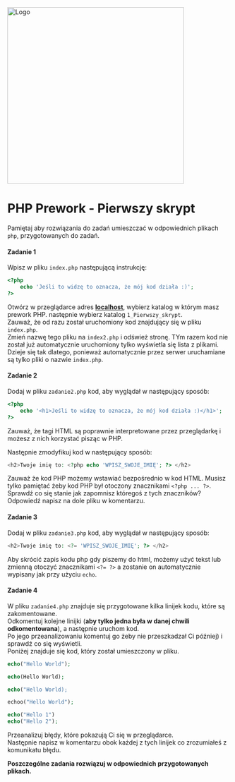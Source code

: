 <img alt="Logo" src="http://coderslab.pl/svg/logo-coderslab.svg" width="400">

#  PHP Prework - Pierwszy skrypt

Pamiętaj aby rozwiązania do zadań umieszczać w odpowiednich plikach `php`, przygotowanych do zadań.  

#### Zadanie 1

Wpisz w pliku `index.php` następującą instrukcję:

```PHP
<?php
    echo 'Jeśli to widzę to oznacza, że mój kod działa :)';
?>
```

Otwórz w przeglądarce adres **[localhost][localhost]**, wybierz katalog w którym masz prework PHP. następnie wybierz katalog `1_Pierwszy_skrypt`.  
Zauważ, że od razu został uruchomiony kod znajdujący się w pliku `index.php`.  
Zmień nazwę tego pliku na `index2.php` i odśwież stronę. TYm razem kod nie został już automatycznie uruchomiony tylko wyświetla się lista z plikami.  
Dzieje się tak dlatego, ponieważ automatycznie przez serwer uruchamiane są tylko pliki o nazwie `index.php`.  

#### Zadanie 2

Dodaj w pliku `zadanie2.php` kod, aby wyglądał w następujący sposób:  
```php
<?php
    echo '<h1>Jeśli to widzę to oznacza, że mój kod działa :)</h1>'; 
?>
```
Zauważ, że tagi HTML są poprawnie interpretowane przez przeglądarkę i możesz z nich korzystać pisząc w PHP.  

Następnie zmodyfikuj kod w następujący sposób:  
```php
<h2>Twoje imię to: <?php echo 'WPISZ_SWOJE_IMIĘ'; ?> </h2>
```

Zauważ że kod PHP możemy wstawiać bezpośrednio w kod HTML. Musisz tylko pamiętać żeby kod PHP był otoczony znacznikami ```<?php ... ?>```. 
Sprawdź co się stanie jak zapomnisz któregoś z tych znaczników?  
Odpowiedź napisz na dole pliku w komentarzu.

#### Zadanie 3

Dodaj w pliku `zadanie3.php` kod, aby wyglądał w następujący sposób:  
```php
<h2>Twoje imię to: <?= 'WPISZ_SWOJE_IMIĘ'; ?> </h2>

```
Aby skrócić zapis kodu php gdy piszemy do html, możemy użyć tekst lub zmienną otoczyć znacznikami `<?= ?>` a zostanie on automatycznie wypisany jak przy użyciu `echo`. 

#### Zadanie 4

W pliku `zadanie4.php` znajduje się przygotowane kilka linijek kodu, które są zakomentowane.  
Odkomentuj kolejne linijki (**aby tylko jedna była w danej chwili odkomentowana**), a następnie uruchom kod.  
Po jego przeanalizowaniu komentuj go żeby nie przeszkadzał Ci później) i sprawdź co się wyświetli.  
Poniżej znajduje się kod, który został umieszczony w pliku.
  
```php
echo("Hello World");
```  
```php
echo(Hello World);
```  
```php
echo("Hello World);
```  
```php
echoo("Hello World");
```
```php
echo("Hello 1")
echo("Hello 2");
```

Przeanalizuj błędy, które pokazują Ci się w przeglądarce.  
Następnie napisz w komentarzu obok każdej z tych linijek co zrozumiałeś z komunikatu błędu.

**Poszczególne zadania rozwiązuj w odpowiednich przygotowanych plikach.**


<!-- Links -->
[localhost]: http://localhost
